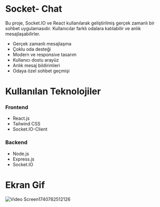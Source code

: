 # Socket- Chat

Bu proje, Socket.IO ve React kullanılarak geliştirilmiş gerçek zamanlı bir sohbet uygulamasıdır.
Kullanıcılar farklı odalara katılabilir ve anlık mesajlaşabilirler.
- Gerçek zamanlı mesajlaşma
- Çoklu oda desteği
- Modern ve responsive tasarım
- Kullanıcı dostu arayüz
- Anlık mesaj bildirimleri
- Odaya özel sohbet geçmişi


# Kullanılan Teknolojiler


### Frontend
- React.js
- Tailwind CSS
- Socket.IO-Client

### Backend
- Node.js
- Express.js
- Socket.IO

# Ekran Gif


![Video Screen1740782512126](https://github.com/user-attachments/assets/60ce48de-d915-4454-b407-cb013d086bd9)
